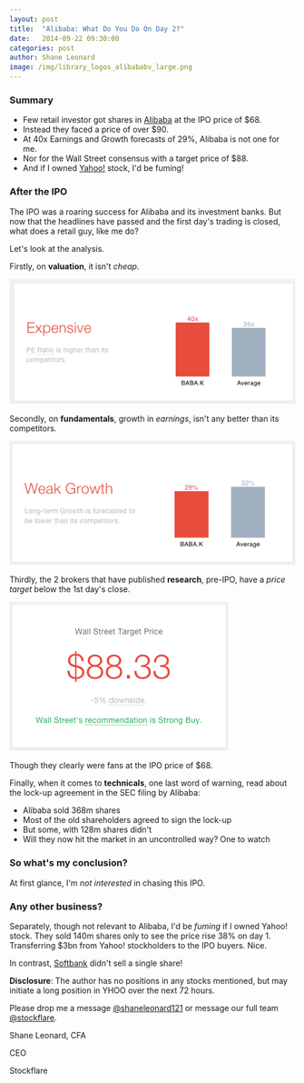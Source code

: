 ```yaml
---
layout: post
title:  "Alibaba: What Do You Do On Day 2?"
date:   2014-09-22 09:30:00
categories: post
author: Shane Leonard
image: /img/library_logos_alibababv_large.png
---
```


### Summary

* Few retail investor got shares in [Alibaba](https://stockflare.com/stocks/BABA.K) at the IPO price of $68.
* Instead they faced a price of over $90.
* At 40x Earnings and Growth forecasts of 29%, Alibaba is not one for me.
* Nor for the Wall Street consensus with a target price of $88.
* And if I owned [Yahoo!](https://stockflare.com/stocks/YHOO.O) stock, I'd be fuming!

### After the IPO

The IPO was a roaring success for Alibaba and its investment banks. But now that the headlines have passed and the first day's trading is closed, what does a retail guy, like me do?

Let's look at the analysis.

Firstly, on **valuation**, it isn't *cheap*.

![Forward PE ratio](/img/BABA-valuation-Sept-22.png "Valuation")

Secondly, on **fundamentals**, growth in *earnings*, isn't any better than its competitors.

![Long-Term Earnings Growth](/img/BABA-growth-Sept-22.png "Growth")

Thirdly, the 2 brokers that have published **research**, pre-IPO, have a *price target* below the 1st day's close.

![Brokers' Consensus Target Price](/img/BABA-target-Sept-22.png "Target")

Though they clearly were fans at the IPO price of $68.

Finally, when it comes to **technicals**, one last word of warning, read about the lock-up agreement in the SEC filing by Alibaba:
* Alibaba sold 368m shares
* Most of the old shareholders agreed to sign the lock-up
* But some, with 128m shares didn't
* Will they now hit the market in an uncontrolled way?
One to watch

### So what's my conclusion?

At first glance, I'm *not interested* in chasing this IPO.

### Any other business?

Separately, though not relevant to Alibaba, I'd be *fuming* if I owned Yahoo! stock. They sold 140m shares only to see the price rise 38% on day 1. Transferring $3bn from Yahoo! stockholders to the IPO buyers. Nice.

In contrast, [Softbank](https://stockflare.com/stocks/9984.T) didn't sell a single share!

**Disclosure**: The author has no positions in any stocks mentioned, but may initiate a long position in YHOO over the next 72 hours.

Please drop me a message [@shaneleonard121](https://twitter.com/shaneleonard121) or message our full team [@stockflare](https://twitter.com/stockflare).

Shane Leonard, CFA

CEO

Stockflare
